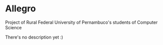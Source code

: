 # Allegro
Project of Rural Federal University of Pernambuco's students of Computer Science

There's no description yet :)
